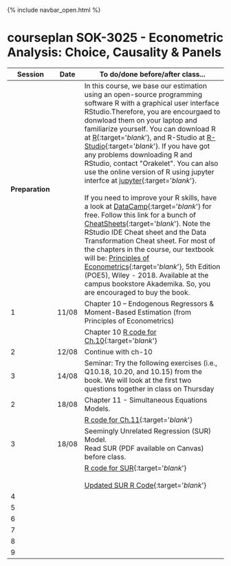 {% include navbar_open.html %}

# courseplan SOK-3025 - Econometric Analysis: Choice, Causality & Panels

| Session <img width=80/>  | Date  |To do/done before/after class... <img width=200/>  |
|-----------------------|---------|-----------------------------------| 
|**Preparation**  | | In this course, we base our estimation using an open-source programming software R with a graphical user interface RStudio.Therefore, you are encourgaed to donwload them on your laptop and familiarize yourself. You can download R at [R](http://www.r-project.org){:target='_blank_'}, and R-Studio at [R-Studio](http://www.rstudio.com){:target='_blank_'}. If you have got any problems downloading R and RStudio, contact "Orakelet". You can also use the online version of R using jupyter interfce at [jupyter](https://www.jupyter.uit.no){:target='_blank_'}.  <br />                                                                                                                                                                                                <br />                                                                                                                                                        If you need to improve your R skills, have a look at [DataCamp](https://www.datacamp.com/courses/free-introduction-to-r){:target='_blank_'} for free. Follow this link for a bunch of [CheatSheets](https://www.rstudio.com/resources/cheatsheets/){:target='_blank_'}. Note the RStudio IDE Cheat sheet and the Data Transformation Cheat sheet. For most of the chapters in the course, our textbook will be: [Principles of Econometrics](http://principlesofeconometrics.com/poe5/poe5.html){:target='_blank_'}, 5th Edition (POE5), Wiley - 2018. Available at the campus bookstore Akademika. So, you are encouraged to buy the book. |                                                   <br />
| 1|11/08 |Chapter 10 – Endogenous Regressors & Moment-Based Estimation (from Principles of Econometrics)|
||| Chapter 10 [R code for Ch.10](https://github.com/uit-sok-3008-H22/uit-sok-3008-H22.github.io/blob/main/chapter_10.R){:target='_blank_'}|
|2|12/08|Continue with ch-10|
|3|14/08| Seminar: Try the following exercises (i.e., Q10.18, 10.20, and 10.15) from the book. We will look at the first two questions together in class on Thursday|
| 2| 18/08| Chapter 11 - Simultaneous Equations Models. |
|||[R code for Ch.11](https://github.com/uit-sok-3008-H22/uit-sok-3008-H22.github.io/blob/main/Chapter%2011.R){:target='_blank_'} |
| 3| 18/08|Seemingly Unrelated Regression (SUR) Model.  <br /> Read SUR (PDF available on Canvas) before class.   |
|||[R code for SUR](https://github.com/uit-sok-3008-H22/uit-sok-3008-H22.github.io/blob/main/SUR.R){:target='_blank_'} <br /> <br /> [Updated SUR R Code](https://github.com/uit-sok-3008-H22/uit-sok-3008-H22.github.io/blob/main/Chapter%2011_and_%20SUR.R){:target='_blank_'}|
|4|||
|5|||
|6|||
|7|||
|8|||
|9|||

